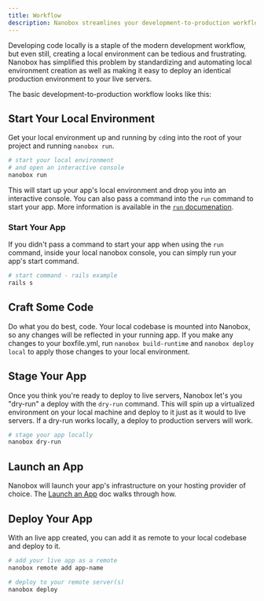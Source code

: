 ```yaml
---
title: Workflow
description: Nanobox streamlines your development-to-production workflow.
---
```


Developing code locally is a staple of the modern development workflow, but even still, creating a local environment can be tedious and frustrating. Nanobox has simplified this problem by standardizing and automating local environment creation as well as making it easy to deploy an identical production environment to your live servers.

The basic development-to-production workflow looks like this:

## Start Your Local Environment
Get your local environment up and running by `cd`ing into the root of your project and running `nanobox run`.

```bash
# start your local environment
# and open an interactive console
nanobox run
```

This will start up your app's local environment and drop you into an interactive console. You can also pass a command into the `run` command to start your app. More information is available in the [`run` documenation](/cli/run/).

### Start Your App
If you didn't pass a command to start your app when using the `run` command, inside your local nanobox console, you can simply run your app's start command.

```bash
# start command - rails example
rails s
```

## Craft Some Code
Do what you do best, code. Your local codebase is mounted into Nanobox, so any changes will be reflected in your running app. If you make any changes to your boxfile.yml, run `nanobox build-runtime` and `nanobox deploy local` to apply those changes to your local environment.

## Stage Your App
Once you think you're ready to deploy to live servers, Nanobox let's you "dry-run" a deploy with the `dry-run` command. This will spin up a virtualized environment on your local machine and deploy to it just as it would to live servers. If a dry-run works locally, a deploy to production servers will work.

```bash
# stage your app locally
nanobox dry-run
```

## Launch an App
Nanobox will launch your app's infrastructure on your hosting provider of choice. The [Launch an App](/workflow/launch-an-app) doc walks through how.

## Deploy Your App
With an live app created, you can add it as remote to your local codebase and deploy to it.

```bash
# add your live app as a remote
nanobox remote add app-name

# deploy to your remote server(s)
nanobox deploy
```
